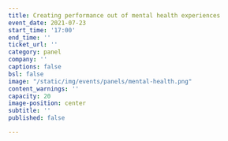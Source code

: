 ```yaml
---
title: Creating performance out of mental health experiences
event_date: 2021-07-23
start_time: '17:00'
end_time: ''
ticket_url: ''
category: panel
company: ''
captions: false
bsl: false
image: "/static/img/events/panels/mental-health.png"
content_warnings: ''
capacity: 20
image-position: center
subtitle: ''
published: false 

---
```

